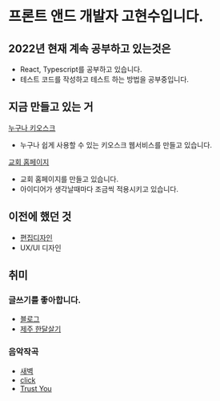 # 프론트 앤드 개발자 고현수입니다. 

## 2022년 현재 계속 공부하고 있는것은
- React, Typescript를 공부하고 있습니다.
- 테스트 코드를 작성하고 테스트 하는 방법을 공부중입니다.

## 지금 만들고 있는 거
[누구나 키오스크](https://everyonekiosk.com)
- 누구나 쉽게 사용할 수 있는 키오스크 웹서비스를 만들고 있습니다.

[교회 홈페이지](https://y-chung.com)
- 교회 홈페이지를 만들고 있습니다. 
- 아이디어가 생각날때마다 조금씩 적용시키고 있습니다.

## 이전에 했던 것
- [편집디자인](https://drive.google.com/file/d/1AP7PkPkzIJwt5Rha8zGn6bkGHUd24esM/view?usp=sharing)
- UX/UI 디자인

## 취미

### 글쓰기를 좋아합니다.
- [블로그](https://movie42.github.io)
- [제주 한달살기](https://post.naver.com/my/series/detail.naver?seriesNo=652652&memberNo=578262)

### 음악작곡
- [새벽](https://youtu.be/wvbJMo7S_AM)
- [click](https://www.youtube.com/watch?v=3lBz84R1EPg)
- [Trust You](https://www.youtube.com/watch?v=GuT3j5kiQJw)
